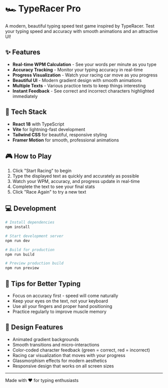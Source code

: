 # 🏎️ TypeRacer Pro

A modern, beautiful typing speed test game inspired by TypeRacer. Test your typing speed and accuracy with smooth animations and an attractive UI!

## ✨ Features

- **Real-time WPM Calculation** - See your words per minute as you type
- **Accuracy Tracking** - Monitor your typing accuracy in real-time
- **Progress Visualization** - Watch your racing car move as you progress
- **Beautiful UI** - Modern gradient design with smooth animations
- **Multiple Texts** - Various practice texts to keep things interesting
- **Instant Feedback** - See correct and incorrect characters highlighted immediately

## 🚀 Tech Stack

- **React 18** with TypeScript
- **Vite** for lightning-fast development
- **Tailwind CSS** for beautiful, responsive styling
- **Framer Motion** for smooth, professional animations

## 🎮 How to Play

1. Click "Start Racing" to begin
2. Type the displayed text as quickly and accurately as possible
3. Watch your WPM, accuracy, and progress update in real-time
4. Complete the text to see your final stats
5. Click "Race Again" to try a new text

## 💻 Development

```bash
# Install dependencies
npm install

# Start development server
npm run dev

# Build for production
npm run build

# Preview production build
npm run preview
```

## 📝 Tips for Better Typing

- Focus on accuracy first - speed will come naturally
- Keep your eyes on the text, not your keyboard
- Use all your fingers and proper hand positioning
- Practice regularly to improve muscle memory

## 🎨 Design Features

- Animated gradient backgrounds
- Smooth transitions and micro-interactions
- Color-coded character feedback (green = correct, red = incorrect)
- Racing car visualization that moves with your progress
- Glassmorphism effects for modern aesthetics
- Responsive design that works on all screen sizes

---

Made with ❤️ for typing enthusiasts